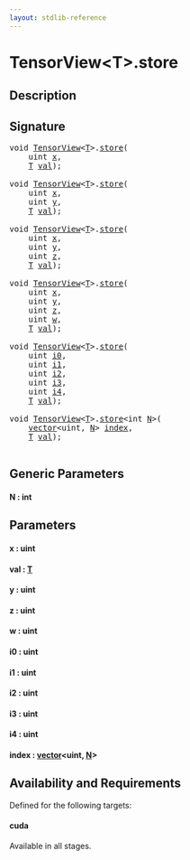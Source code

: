 ```yaml
---
layout: stdlib-reference
---
```


# TensorView\<T\>\.store

## Description





## Signature 

<pre>
<span class="code_keyword">void</span> <a href="index.html" class="code_type">TensorView</a>&lt;<a href="index.html#typeparam-T" class="code_type">T</a>&gt;.<a href="store.html">store</a>(
    <span class="code_keyword">uint</span> <a href="store.html#decl-x" class="code_param">x</a>,
    <a href="index.html#typeparam-T" class="code_type">T</a> <a href="store.html#decl-val" class="code_param">val</a>);

<span class="code_keyword">void</span> <a href="index.html" class="code_type">TensorView</a>&lt;<a href="index.html#typeparam-T" class="code_type">T</a>&gt;.<a href="store.html">store</a>(
    <span class="code_keyword">uint</span> <a href="store.html#decl-x" class="code_param">x</a>,
    <span class="code_keyword">uint</span> <a href="store.html#decl-y" class="code_param">y</a>,
    <a href="index.html#typeparam-T" class="code_type">T</a> <a href="store.html#decl-val" class="code_param">val</a>);

<span class="code_keyword">void</span> <a href="index.html" class="code_type">TensorView</a>&lt;<a href="index.html#typeparam-T" class="code_type">T</a>&gt;.<a href="store.html">store</a>(
    <span class="code_keyword">uint</span> <a href="store.html#decl-x" class="code_param">x</a>,
    <span class="code_keyword">uint</span> <a href="store.html#decl-y" class="code_param">y</a>,
    <span class="code_keyword">uint</span> <a href="store.html#decl-z" class="code_param">z</a>,
    <a href="index.html#typeparam-T" class="code_type">T</a> <a href="store.html#decl-val" class="code_param">val</a>);

<span class="code_keyword">void</span> <a href="index.html" class="code_type">TensorView</a>&lt;<a href="index.html#typeparam-T" class="code_type">T</a>&gt;.<a href="store.html">store</a>(
    <span class="code_keyword">uint</span> <a href="store.html#decl-x" class="code_param">x</a>,
    <span class="code_keyword">uint</span> <a href="store.html#decl-y" class="code_param">y</a>,
    <span class="code_keyword">uint</span> <a href="store.html#decl-z" class="code_param">z</a>,
    <span class="code_keyword">uint</span> <a href="store.html#decl-w" class="code_param">w</a>,
    <a href="index.html#typeparam-T" class="code_type">T</a> <a href="store.html#decl-val" class="code_param">val</a>);

<span class="code_keyword">void</span> <a href="index.html" class="code_type">TensorView</a>&lt;<a href="index.html#typeparam-T" class="code_type">T</a>&gt;.<a href="store.html">store</a>(
    <span class="code_keyword">uint</span> <a href="store.html#decl-i0" class="code_param">i0</a>,
    <span class="code_keyword">uint</span> <a href="store.html#decl-i1" class="code_param">i1</a>,
    <span class="code_keyword">uint</span> <a href="store.html#decl-i2" class="code_param">i2</a>,
    <span class="code_keyword">uint</span> <a href="store.html#decl-i3" class="code_param">i3</a>,
    <span class="code_keyword">uint</span> <a href="store.html#decl-i4" class="code_param">i4</a>,
    <a href="index.html#typeparam-T" class="code_type">T</a> <a href="store.html#decl-val" class="code_param">val</a>);

<span class="code_keyword">void</span> <a href="index.html" class="code_type">TensorView</a>&lt;<a href="index.html#typeparam-T" class="code_type">T</a>&gt;.<a href="store.html">store</a>&lt;<span class="code_keyword">int</span> <a href="store.html#decl-N" class="code_var">N</a>&gt;(
    <a href="../vector/index.html" class="code_type">vector</a>&lt;<span class="code_keyword">uint</span>, <a href="store.html#decl-N" class="code_var">N</a>&gt; <a href="store.html#decl-index" class="code_param">index</a>,
    <a href="index.html#typeparam-T" class="code_type">T</a> <a href="store.html#decl-val" class="code_param">val</a>);

</pre>

## Generic Parameters

####  <a id="decl-N"></a>N  : int

## Parameters

####  <a id="decl-x"></a>x  : uint
####  <a id="decl-val"></a>val  : [T](index.html#typeparam-T)
####  <a id="decl-y"></a>y  : uint
####  <a id="decl-z"></a>z  : uint
####  <a id="decl-w"></a>w  : uint
####  <a id="decl-i0"></a>i0  : uint
####  <a id="decl-i1"></a>i1  : uint
####  <a id="decl-i2"></a>i2  : uint
####  <a id="decl-i3"></a>i3  : uint
####  <a id="decl-i4"></a>i4  : uint
####  <a id="decl-index"></a>index  : [vector](../vector/index.html)\<uint, [N](../vector/index.html#decl-N)\>

## Availability and Requirements

Defined for the following targets:

#### cuda
Available in all stages.



